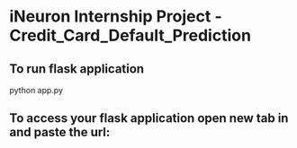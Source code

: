 #   iNeuron Internship Project - Credit_Card_Default_Prediction

## To run flask application
python app.py

## To access your flask application open new tab in and paste the url:
